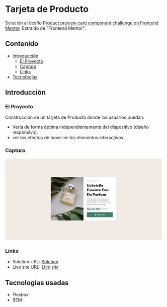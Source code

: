 # Tarjeta de Producto

Solución al desfío [Product preview card component challenge on Frontend Mentor](https://www.frontendmentor.io/challenges/product-preview-card-component-GO7UmttRfa). Estraído de "Frontend Mentor".

## Contenido

- [Introducción](#introducción)
  - [El Proyecto](#el-proyecto)
  - [Captura](#captura)
  - [Links](#links)
- [Tecnologías](#tecnologías-usadas)

## Introducción

### El Proyecto

Construcción de un tarjeta de Producto donde los usuarios puedan:

- Verla de forma óptima independientemente del dispositivo (diseño responsivo).
- ver los efectos de hover en los elementos interactivos.

### Captura

![](./images/screenshot.png)

### Links

- Solution URL: [Solution](https://www.frontendmentor.io/solutions/product-preview-card-component-UJg_-1GqI8)
- Live site URL: [Live site](https://jcarloscab.github.io/product-card/)

## Tecnologías usadas

- Flexbox
- BEM
